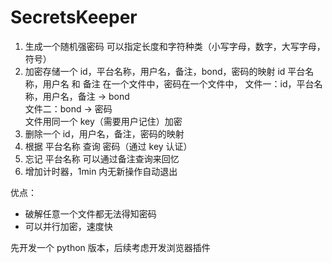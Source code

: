 # SecretsKeeper

1. 生成一个随机强密码 可以指定长度和字符种类（小写字母，数字，大写字母，符号）
2. 加密存储一个 id，平台名称，用户名，备注，bond，密码的映射
id 平台名称，用户名 和 备注 在一个文件中，密码在一个文件中，
文件一：id，平台名称，用户名，备注 -> bond\
文件二：bond -> 密码\
文件用同一个 key（需要用户记住）加密
3. 删除一个 id，用户名，备注，密码的映射
4. 根据 平台名称 查询 密码（通过 key 认证）
5. 忘记 平台名称 可以通过备注查询来回忆
6. 增加计时器，1min 内无新操作自动退出

优点：
- 破解任意一个文件都无法得知密码
- 可以并行加密，速度快

先开发一个 python 版本，后续考虑开发浏览器插件